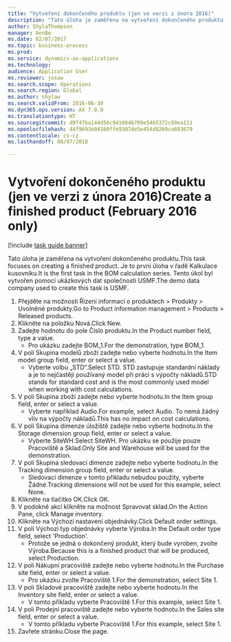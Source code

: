 ```yaml
--- 
title: "Vytvoření dokončeného produktu (jen ve verzi z února 2016)"
description: "Tato úloha je zaměřena na vytvoření dokončeného produktu."
author: ShylaThompson
manager: AnnBe
ms.date: 02/07/2017
ms.topic: business-process
ms.prod: 
ms.service: dynamics-ax-applications
ms.technology: 
audience: Application User
ms.reviewer: josaw
ms.search.scope: Operations
ms.search.region: Global
ms.author: shylaw
ms.search.validFrom: 2016-06-30
ms.dyn365.ops.version: AX 7.0.0
ms.translationtype: HT
ms.sourcegitcommit: d9747ba144d56c9410846769e5465372c89ea111
ms.openlocfilehash: 44f9693e04160ffe9307de5e454d8269ca883679
ms.contentlocale: cs-cz
ms.lasthandoff: 08/07/2018

---
```

# <a name="create-a-finished-product-february-2016-only"></a><span data-ttu-id="5d6ab-103">Vytvoření dokončeného produktu (jen ve verzi z února 2016)</span><span class="sxs-lookup"><span data-stu-id="5d6ab-103">Create a finished product (February 2016 only)</span></span>

[!include [task guide banner](../../includes/task-guide-banner.md)]

<span data-ttu-id="5d6ab-104">Tato úloha je zaměřena na vytvoření dokončeného produktu.</span><span class="sxs-lookup"><span data-stu-id="5d6ab-104">This task focuses on creating a finished product.</span></span> <span data-ttu-id="5d6ab-105">Je to první úloha v řadě Kalkulace kusovníku.</span><span class="sxs-lookup"><span data-stu-id="5d6ab-105">It is the first task in the BOM calculation series.</span></span> <span data-ttu-id="5d6ab-106">Tento úkol byl vytvořen pomocí ukázkových dat společnosti USMF.</span><span class="sxs-lookup"><span data-stu-id="5d6ab-106">The demo data company used to create this task is USMF.</span></span>

1. <span data-ttu-id="5d6ab-107">Přejděte na možnosti Řízení informací o produktech > Produkty > Uvolněné produkty.</span><span class="sxs-lookup"><span data-stu-id="5d6ab-107">Go to Product information management > Products > Released products.</span></span>
2. <span data-ttu-id="5d6ab-108">Klikněte na položku Nová.</span><span class="sxs-lookup"><span data-stu-id="5d6ab-108">Click New.</span></span>
3. <span data-ttu-id="5d6ab-109">Zadejte hodnotu do pole Číslo produktu.</span><span class="sxs-lookup"><span data-stu-id="5d6ab-109">In the Product number field, type a value.</span></span>
    * <span data-ttu-id="5d6ab-110">Pro ukázku zadejte BOM_1.</span><span class="sxs-lookup"><span data-stu-id="5d6ab-110">For the demonstration, type BOM_1.</span></span>  
4. <span data-ttu-id="5d6ab-111">V poli Skupina modelů zboží zadejte nebo vyberte hodnotu.</span><span class="sxs-lookup"><span data-stu-id="5d6ab-111">In the Item model group field, enter or select a value.</span></span>
    * <span data-ttu-id="5d6ab-112">Vyberte volbu „STD“.</span><span class="sxs-lookup"><span data-stu-id="5d6ab-112">Select STD.</span></span> <span data-ttu-id="5d6ab-113">STD zastupuje standardní náklady a je to nejčastěji používaný model při práci s výpočty nákladů.</span><span class="sxs-lookup"><span data-stu-id="5d6ab-113">STD stands for standard cost and is the most commonly used model when working with cost calculations.</span></span>  
5. <span data-ttu-id="5d6ab-114">V poli Skupina zboží zadejte nebo vyberte hodnotu.</span><span class="sxs-lookup"><span data-stu-id="5d6ab-114">In the Item group field, enter or select a value.</span></span>
    * <span data-ttu-id="5d6ab-115">Vyberte například Audio.</span><span class="sxs-lookup"><span data-stu-id="5d6ab-115">For example, select Audio.</span></span> <span data-ttu-id="5d6ab-116">To nemá žádný vliv na výpočty nákladů.</span><span class="sxs-lookup"><span data-stu-id="5d6ab-116">This has no impact on cost calculations.</span></span>  
6. <span data-ttu-id="5d6ab-117">V poli Skupina dimenze úložiště zadejte nebo vyberte hodnotu.</span><span class="sxs-lookup"><span data-stu-id="5d6ab-117">In the Storage dimension group field, enter or select a value.</span></span>
    * <span data-ttu-id="5d6ab-118">Vyberte SiteWH.</span><span class="sxs-lookup"><span data-stu-id="5d6ab-118">Select SiteWH.</span></span> <span data-ttu-id="5d6ab-119">Pro ukázku se použije pouze Pracoviště a Sklad.</span><span class="sxs-lookup"><span data-stu-id="5d6ab-119">Only Site and Warehouse will be used for the demonstration.</span></span>  
7. <span data-ttu-id="5d6ab-120">V poli Skupina sledovací dimenze zadejte nebo vyberte hodnotu.</span><span class="sxs-lookup"><span data-stu-id="5d6ab-120">In the Tracking dimension group field, enter or select a value.</span></span>
    * <span data-ttu-id="5d6ab-121">Sledovací dimenze v tomto příkladu nebudou použity, vyberte Žádné.</span><span class="sxs-lookup"><span data-stu-id="5d6ab-121">Tracking dimensions will not be used for this example, select None.</span></span>  
8. <span data-ttu-id="5d6ab-122">Klikněte na tlačítko OK.</span><span class="sxs-lookup"><span data-stu-id="5d6ab-122">Click OK.</span></span>
9. <span data-ttu-id="5d6ab-123">V podokně akcí klikněte na možnost Spravovat sklad.</span><span class="sxs-lookup"><span data-stu-id="5d6ab-123">On the Action Pane, click Manage inventory.</span></span>
10. <span data-ttu-id="5d6ab-124">Klikněte na Výchozí nastavení objednávky.</span><span class="sxs-lookup"><span data-stu-id="5d6ab-124">Click Default order settings.</span></span>
11. <span data-ttu-id="5d6ab-125">V poli Výchozí typ objednávky vyberte Výroba.</span><span class="sxs-lookup"><span data-stu-id="5d6ab-125">In the Default order type field, select 'Production'.</span></span>
    * <span data-ttu-id="5d6ab-126">Protože se jedná o dokončený produkt, který bude vyroben, zvolte Výroba.</span><span class="sxs-lookup"><span data-stu-id="5d6ab-126">Because this is a finished product that will be produced, select Production.</span></span>  
12. <span data-ttu-id="5d6ab-127">V poli Nákupní pracoviště zadejte nebo vyberte hodnotu.</span><span class="sxs-lookup"><span data-stu-id="5d6ab-127">In the Purchase site field, enter or select a value.</span></span>
    * <span data-ttu-id="5d6ab-128">Pro ukázku zvolte Pracoviště 1.</span><span class="sxs-lookup"><span data-stu-id="5d6ab-128">For the demonstration, select Site 1.</span></span>  
13. <span data-ttu-id="5d6ab-129">V poli Skladové pracoviště zadejte nebo vyberte hodnotu.</span><span class="sxs-lookup"><span data-stu-id="5d6ab-129">In the Inventory site field, enter or select a value.</span></span>
    * <span data-ttu-id="5d6ab-130">V tomto příkladu vyberte Pracoviště 1.</span><span class="sxs-lookup"><span data-stu-id="5d6ab-130">For this example, select Site 1.</span></span>  
14. <span data-ttu-id="5d6ab-131">V poli Prodejní pracoviště zadejte nebo vyberte hodnotu.</span><span class="sxs-lookup"><span data-stu-id="5d6ab-131">In the Sales site field, enter or select a value.</span></span>
    * <span data-ttu-id="5d6ab-132">V tomto příkladu vyberte Pracoviště 1.</span><span class="sxs-lookup"><span data-stu-id="5d6ab-132">For this example, select Site 1.</span></span>  
15. <span data-ttu-id="5d6ab-133">Zavřete stránku.</span><span class="sxs-lookup"><span data-stu-id="5d6ab-133">Close the page.</span></span>


